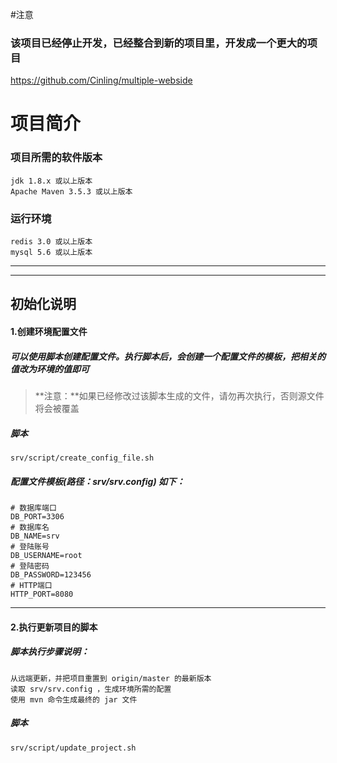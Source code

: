 #注意
### 该项目已经停止开发，已经整合到新的项目里，开发成一个更大的项目
https://github.com/Cinling/multiple-webside


# 项目简介
### 项目所需的软件版本
    jdk 1.8.x 或以上版本
    Apache Maven 3.5.3 或以上版本
### 运行环境
    redis 3.0 或以上版本
    mysql 5.6 或以上版本

------------

------------

## 初始化说明

#### 1.创建环境配置文件
##### 可以使用脚本创建配置文件。执行脚本后，会创建一个配置文件的模板，把相关的值改为环境的值即可
> **注意：**如果已经修改过该脚本生成的文件，请勿再次执行，否则源文件将会被覆盖

##### 脚本
    srv/script/create_config_file.sh

##### 配置文件模板(路径：srv/srv.config) 如下：
    # 数据库端口
    DB_PORT=3306
    # 数据库名
    DB_NAME=srv
    # 登陆账号
    DB_USERNAME=root
    # 登陆密码
    DB_PASSWORD=123456
    # HTTP端口
    HTTP_PORT=8080

------------
#### 2.执行更新项目的脚本
##### 脚本执行步骤说明：
    从远端更新，并把项目重置到 origin/master 的最新版本
    读取 srv/srv.config ，生成环境所需的配置
    使用 mvn 命令生成最终的 jar 文件

##### 脚本
    srv/script/update_project.sh

